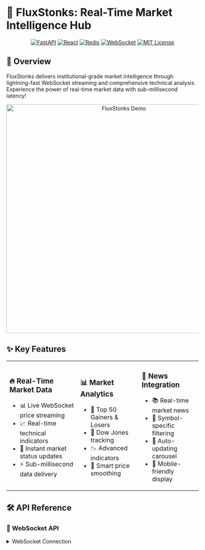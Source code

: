 # 🚀 FluxStonks: Real-Time Market Intelligence Hub

<div align="center">

[![FastAPI](https://img.shields.io/badge/FastAPI-005571?style=for-the-badge&logo=fastapi)](https://fastapi.tiangolo.com/)
[![React](https://img.shields.io/badge/React-20232A?style=for-the-badge&logo=react&logoColor=61DAFB)](https://reactjs.org/)
[![Redis](https://img.shields.io/badge/redis-%23DD0031.svg?&style=for-the-badge&logo=redis&logoColor=white)](https://redis.io/)
[![WebSocket](https://img.shields.io/badge/WebSocket-010101?style=for-the-badge&logo=socket.io&logoColor=white)](https://developer.mozilla.org/en-US/docs/Web/API/WebSocket)
[![MIT License](https://img.shields.io/badge/License-MIT-green.svg?style=for-the-badge)](https://choosealicense.com/licenses/mit/)

</div>

## 🌟 Overview
FluxStonks delivers institutional-grade market intelligence through lightning-fast WebSocket streaming and comprehensive technical analysis. Experience the power of real-time market data with sub-millisecond latency!

<div align="center">
<img src="path_to_your_demo.gif" alt="FluxStonks Demo" width="600px"/>
</div>

## ✨ Key Features

<table>
<tr>
<td>

### 🔥 Real-Time Market Data
- 📊 Live WebSocket price streaming
- 📈 Real-time technical indicators
- 🔄 Instant market status updates
- ⚡ Sub-millisecond data delivery

</td>
<td>

### 📊 Market Analytics
- 🎯 Top 50 Gainers & Losers
- 📱 Dow Jones tracking
- 📉 Advanced indicators
- 🧮 Smart price smoothing

</td>
<td>

### 📰 News Integration
- 📚 Real-time market news
- 🎯 Symbol-specific filtering
- 🔄 Auto-updating carousel
- 📱 Mobile-friendly display

</td>
</tr>
</table>

## 🛠 API Reference

### 🔌 WebSocket API

<details>
<summary>WebSocket Connection</summary>
